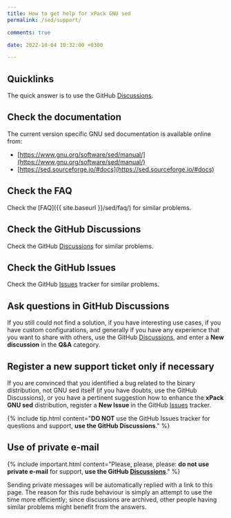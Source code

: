 ```yaml
---
title: How to get help for xPack GNU sed
permalink: /sed/support/

comments: true

date: 2022-10-04 10:32:00 +0300

---
```


## Quicklinks

The quick answer is to use the GitHub
[Discussions](https://github.com/xpack-dev-tools/sed-xpack/discussions/).

## Check the documentation

The current version specific GNU sed documentation is available online from:

- [https://www.gnu.org/software/sed/manual/](https://www.gnu.org/software/sed/manual/)
- [https://sed.sourceforge.io/#docs](https://sed.sourceforge.io/#docs)

## Check the FAQ

Check the [FAQ]({{ site.baseurl }}/sed/faq/)
for similar problems.

## Check the GitHub Discussions

Check the GitHub [Discussions](https://github.com/xpack-dev-tools/sed-xpack/discussions/) for
similar problems.

## Check the GitHub Issues

Check the GitHub
[Issues](https://github.com/xpack-dev-tools/sed-xpack/issues/)
tracker for similar problems.

## Ask questions in GitHub Discussions

If you still could not find a solution, if you have interesting use
cases, if you have custom configurations, and generally if you have
any experience that you want to share with others, use the GitHub
[Discussions](https://github.com/xpack-dev-tools/sed-xpack/discussions/),
and enter a **New discussion** in the **Q&A** category.

## Register a new support ticket only if necessary

If you are convinced that you identified a bug related to the binary
distribution, not GNU sed itself (if you have doubts, use the GitHub Discussions),
or you have a pertinent suggestion how to enhance the **xPack GNU sed**
distribution, register a **New Issue** in the GitHub
[Issues](https://github.com/xpack-dev-tools/sed-xpack/issues/)
tracker.

{% include tip.html content="**DO NOT** use the GitHub Issues tracker
for questions and support, **use the GitHub Discussions**." %}

## Use of private e-mail

{% include important.html content="Please, please, please: **do not use
private e-mail** for support, **use the GitHub
[Discussions](https://github.com/xpack-dev-tools/sed-xpack/discussions/)**." %}

Sending private messages will be automatically replied with
a link to this page.
The reason for this rude behaviour is simply an attempt to use
the time more efficiently; since discussions are archived, other people
having similar problems might benefit from the answers.
